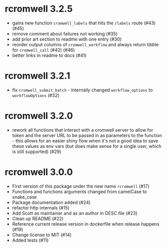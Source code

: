 # rcromwell 3.2.5

* gains new function `cromwell_labels` that hits the `/labels` route (#43) (#45)
* remove comment about failures not working (#35)
* add prior art section to readme with one entry (#30)
* reorder output columns of `cromwell_workflow` and always return tibble for `cromwell_call` (#42) (#46)
* better links in readme to docs (#41)

# rcromwell 3.2.1

* fix `cromwell_submit_batch` - internally changed `workflow_options` to `workflowOptions` (#32)

# rcromwell 3.2.0

* rework all functions that interact with a cromwell server to allow for token and the server URL to be passed in as parameters to the function - this allows for an easier shiny flow when it's not a good idea to save these values as env vars (but does make sense for a single user, which is still supported) (#29)

# rcromwell 3.0.0

* First version of this package under the new name `rcromwell` (#17)
* Functions and functions arguments changed from camelCase to snake_case
* Package documentation added (#24)
* refactor http internals (#15)
* Add Scott as maintainer and as an author in DESC file (#23)
* Clean up README (#22)
* Reference current release version in dockerfile when release happens (#19)
* Change license to MIT (#14)
* Added tests (#11)
